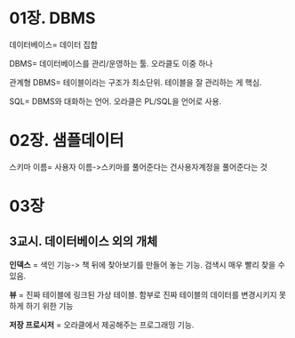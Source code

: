 # 01장. DBMS

데이터베이스= 데이터 집합

DBMS= 데이터베이스를 관리/운영하는 툴. 오라클도 이중 하나

관계형 DBMS= 테이블이라는 구조가 최소단위. 테이블을 잘 관리하는 게 핵심.

SQL= DBMS와 대화하는 언어. 오라클은 PL/SQL을 언어로 사용.



# 02장. 샘플데이터

스키마 이름= 사용자 이름->스키마를 풀어준다는 건사용자계정을 풀어준다는 것

# 03장

## 3교시. 데이터베이스 외의 개체

**인덱스** = 색인 기능-> 책 뒤에 찾아보기를 만들어 놓는 기능. 검색시 매우 빨리 찾을 수 있음.

**뷰** = 진짜 테이블에 링크된 가상 테이블. 함부로 진짜 테이블의 데이터를 변경시키지 못하게 하기 위한 기능

**저장 프로시저** = 오라클에서 제공해주는 프로그래밍 기능. 

